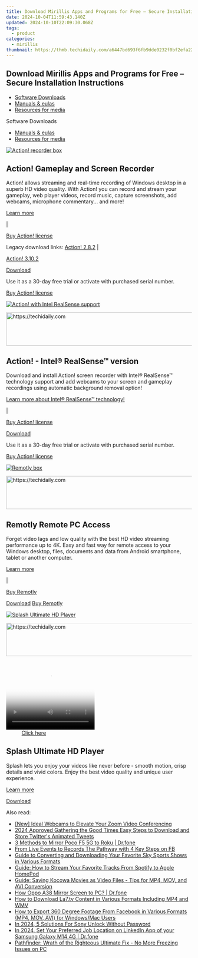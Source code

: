 ```yaml
---
title: Download Mirillis Apps and Programs for Free – Secure Installation Instructions
date: 2024-10-04T11:59:43.140Z
updated: 2024-10-10T22:09:30.068Z
tags:
  - product
categories:
  - mirillis
thumbnail: https://thmb.techidaily.com/a6447bd693f6fb9dde0232f0bf2efa222cd309687cbf80433fabaf4944196642.png
---
```


## Download Mirillis Apps and Programs for Free – Secure Installation Instructions

* [Software Downloads](https://tools.techidaily.com/mirillis/products/)
* [Manuals & eulas](https://tools.techidaily.com/mirillis/products/)
* [Resources for media](https://tools.techidaily.com/mirillis/products/)

Software Downloads

* [Manuals & eulas](https://tools.techidaily.com/mirillis/products/)
* [Resources for media](https://tools.techidaily.com/mirillis/products/)

[![Action! recorder box](https://mirillis.com/res/old/media/images/download/box_03.png)](https://tools.techidaily.com/mirillis/products/) 

## **Action!** Gameplay and Screen Recorder

Action! allows streaming and real-time recording of Windows desktop in a superb HD video quality. With Action! you can record and stream your gameplay, web player videos, record music, capture screenshots, add webcams, microphone commentary... and more!

[Learn more](https://tools.techidaily.com/mirillis/products/) 

 |

[Buy Action! license](https://tools.techidaily.com/mirillis/products/)
  
  
Legacy download links: [Action! 2.8.2](https://tools.techidaily.com/mirillis/products/) | 

[Action! 3.10.2](https://tools.techidaily.com/mirillis/products/)

[Download](https://tools.techidaily.com/mirillis/products/) 

Use it as a 30-day free trial or activate with purchased serial number.

[Buy Action! license](https://tools.techidaily.com/mirillis/products/) 

[![Action! with Intel RealSense support](https://mirillis.com/res/old/media/images/download/box_03-action-intel-realsense.png)](https://tools.techidaily.com/mirillis/products/) 

<!-- affiliate ads begin -->
<a href="https://appsumo.8odi.net/c/5597632/2151884/7443" target="_top" id="2151884">
  <img src="//a.impactradius-go.com/display-ad/7443-2151884" border="0" alt="https://techidaily.com" width="728" height="90"/>
</a>
<img height="0" width="0" src="https://appsumo.8odi.net/i/5597632/2151884/7443" style="position:absolute;visibility:hidden;" border="0" />
<!-- affiliate ads end -->

## **Action!** \- Intel® RealSense™ version

Download and install Action! screen recorder with Intel® RealSense™ technology support and add webcams to your screen and gameplay recordings using automatic background removal option!

[Learn more about Intel® RealSense™ technology!](https://tools.techidaily.com/mirillis/products/) 

 |

[Buy Action! license](https://tools.techidaily.com/mirillis/products/)

[Download](https://tools.techidaily.com/mirillis/products/) 

Use it as a 30-day free trial or activate with purchased serial number.

[Buy Action! license](https://tools.techidaily.com/mirillis/products/) 

[![Remotly box](https://mirillis.com/res/old/media/images/download/box_06.png)](https://tools.techidaily.com/mirillis/products/) 

<!-- affiliate ads begin -->
<a href="https://appsumo.8odi.net/c/5597632/2049370/7443" target="_top" id="2049370">
  <img src="//a.impactradius-go.com/display-ad/7443-2049370" border="0" alt="https://techidaily.com" width="728" height="90"/>
</a>
<img height="0" width="0" src="https://appsumo.8odi.net/i/5597632/2049370/7443" style="position:absolute;visibility:hidden;" border="0" />
<!-- affiliate ads end -->

## **Remotly** Remote PC Access

Forget video lags and low quality with the best HD video streaming performance up to 4K. Easy and fast way for remote access to your Windows desktop, files, documents and data from Android smartphone, tablet or another computer.

[Learn more](https://tools.techidaily.com/mirillis/products/) 

 |

[Buy Remotly](https://remotly.com/plans)

[Download](https://remotly.com/download) [Buy Remotly](https://remotly.com/plans) 

[![Splash Ultimate HD Player](https://mirillis.com/res/old/media/images/download/box_08.png)](https://tools.techidaily.com/mirillis/products/) 

<!-- affiliate ads begin -->
<a href="https://appsumo.8odi.net/c/5597632/2105876/7443" target="_top" id="2105876">
  <img src="//a.impactradius-go.com/display-ad/7443-2105876" border="0" alt="https://techidaily.com" width="728" height="90"/>
</a>
<img height="0" width="0" src="https://appsumo.8odi.net/i/5597632/2105876/7443" style="position:absolute;visibility:hidden;" border="0" />
<!-- affiliate ads end -->

<!-- affiliate ads begin -->
<span id="1328679">
					<video width="240" height="200" style="cursor:pointer"
           poster="//a.impactradius-go.com/display-clicktoplayimage/1328679.png"
           onclick="if(!this.playClicked){this.play();this.setAttribute('controls',true);this.playClicked=true;}">
	   <source src="//a.impactradius-go.com/display-ad/15852-1328679">
	   <img src="//a.impactradius-go.com/display-clicktoplayimage/1328679.png" style="border: none; height: 100%; width: 100%; object-fit: contain">
	</video>
	<div style="width:150px;text-align:center"><a href="javascript:window.open(decodeURIComponent('https%3A%2F%2Fthefitville.pxf.io%2Fc%2F5597632%2F1328679%2F15852'), '_blank');void(0);">Click here</a></div>
</span>
<img height="0" width="0" src="https://imp.pxf.io/i/5597632/1328679/15852" style="position:absolute;visibility:hidden;" border="0" />
<!-- affiliate ads end -->

## **Splash** Ultimate HD Player

Splash lets you enjoy your videos like never before - smooth motion, crisp details and vivid colors. Enjoy the best video quality and unique user experience.

[Learn more](https://tools.techidaily.com/mirillis/products/) 

[Download](https://tools.techidaily.com/mirillis/products/)

<ins class="adsbygoogle"
     style="display:block"
     data-ad-format="autorelaxed"
     data-ad-client="ca-pub-7571918770474297"
     data-ad-slot="1223367746"></ins>

<ins class="adsbygoogle"
     style="display:block"
     data-ad-client="ca-pub-7571918770474297"
     data-ad-slot="8358498916"
     data-ad-format="auto"
     data-full-width-responsive="true"></ins>

<span class="atpl-alsoreadstyle">Also read:</span>
<div><ul>
<li><a href="https://some-techniques.techidaily.com/new-ideal-webcams-to-elevate-your-zoom-video-conferencing/"><u>[New] Ideal Webcams to Elevate Your Zoom Video Conferencing</u></a></li>
<li><a href="https://twitter-videos.techidaily.com/2024-approved-gathering-the-good-times-easy-steps-to-download-and-store-twitters-animated-tweets/"><u>2024 Approved Gathering the Good Times Easy Steps to Download and Store Twitter's Animated Tweets</u></a></li>
<li><a href="https://screen-mirror.techidaily.com/3-methods-to-mirror-poco-f5-5g-to-roku-drfone-by-drfone-android/"><u>3 Methods to Mirror Poco F5 5G to Roku | Dr.fone</u></a></li>
<li><a href="https://on-screen-recording.techidaily.com/from-live-events-to-records-the-pathway-with-4-key-steps-on-fb/"><u>From Live Events to Records The Pathway with 4 Key Steps on FB</u></a></li>
<li><a href="https://win-net.techidaily.com/guide-to-converting-and-downloading-your-favorite-sky-sports-shows-in-various-formats/"><u>Guide to Converting and Downloading Your Favorite Sky Sports Shows in Various Formats</u></a></li>
<li><a href="https://win-net.techidaily.com/guide-how-to-stream-your-favorite-tracks-from-spotify-to-apple-homepod/"><u>Guide: How to Stream Your Favorite Tracks From Spotify to Apple HomePod</u></a></li>
<li><a href="https://win-net.techidaily.com/guide-saving-kocowa-movies-as-video-files-tips-for-mp4-mov-and-avi-conversion/"><u>Guide: Saving Kocowa Movies as Video Files - Tips for MP4, MOV, and AVI Conversion</u></a></li>
<li><a href="https://screen-mirror.techidaily.com/how-oppo-a38-mirror-screen-to-pc-drfone-by-drfone-android/"><u>How Oppo A38 Mirror Screen to PC? | Dr.fone</u></a></li>
<li><a href="https://win-net.techidaily.com/how-to-download-la7tv-content-in-various-formats-including-mp4-and-wmv/"><u>How to Download La7.tv Content in Various Formats Including MP4 and WMV</u></a></li>
<li><a href="https://win-net.techidaily.com/how-to-export-360-degree-footage-from-facebook-in-various-formats-mp4-mov-avi-for-windowsmac-users/"><u>How to Export 360 Degree Footage From Facebook in Various Formats (MP4, MOV, AVI) for Windows/Mac Users</u></a></li>
<li><a href="https://android-unlock.techidaily.com/in-2024-5-solutions-for-sony-unlock-without-password-by-drfone-android/"><u>In 2024, 5 Solutions For Sony Unlock Without Password</u></a></li>
<li><a href="https://location-social.techidaily.com/in-2024-set-your-preferred-job-location-on-linkedin-app-of-your-samsung-galaxy-m14-4g-drfone-by-drfone-virtual-android/"><u>In 2024, Set Your Preferred Job Location on LinkedIn App of your Samsung Galaxy M14 4G | Dr.fone</u></a></li>
<li><a href="https://win-answers.techidaily.com/pathfinder-wrath-of-the-righteous-ultimate-fix-no-more-freezing-issues-on-pc/"><u>Pathfinder: Wrath of the Righteous Ultimate Fix - No More Freezing Issues on PC</u></a></li>
</ul></div>

